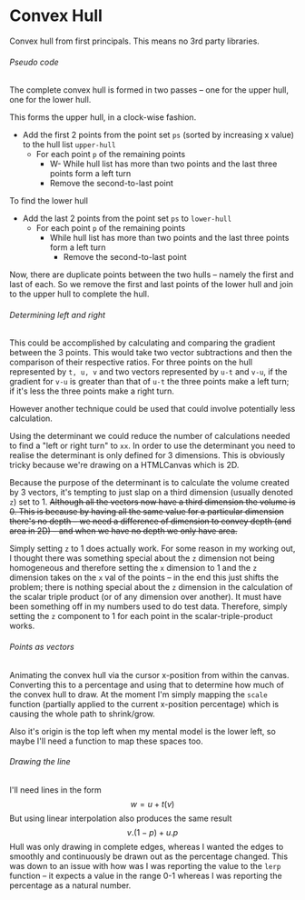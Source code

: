 # Convex Hull



Convex hull from first principals. This means no 3rd party libraries.

###### Pseudo code

The complete convex hull is formed in two passes – one for the upper hull, one for the lower hull.

This forms the upper hull, in a clock-wise fashion.

- Add the first 2 points from the point set `ps` (sorted by increasing x value) to the hull list `upper-hull`
  	- For each point `p` of the remaining points
  		- W- While hull list has more than two points and the last three points form a left turn
  	     - Remove the second-to-last point

To find the lower hull

- Add the last 2 points from the point set `ps` to `lower-hull`
  - For each point `p` of the remaining points
    - While hull list has more than two points and the last three points form a left turn
      - Remove the second-to-last point

Now, there are duplicate points between the two hulls – namely the first and last of each. So we remove the first and last points of the lower hull and join to the upper hull to complete the hull.



###### Determining left and right

This could be accomplished by calculating and comparing the gradient between the 3 points. This would take two vector subtractions and then the comparison of their respective ratios. For three points on the hull represented by `t, u, v` and two vectors represented by `u-t` and `v-u`, if the gradient for `v-u` is greater than that of `u-t` the three points make a left turn; if it's less the three points make a right turn.

However another technique could be used that could involve potentially less calculation.

Using the determinant we could reduce the number of calculations needed to find a "left or right turn" to `xx`. In order to use the determinant you need to realise the   determinant is only defined for 3 dimensions. This is obviously tricky because we're drawing on a HTMLCanvas which is 2D.

Because the purpose of the determinant is to calculate the volume created by 3 vectors, it's tempting to just slap on a third dimension (usually denoted `z`) set to 1. ~~Although all the vectors now have a third dimension the volume is 0. This is because by having all the same value for a particular dimension there's no depth – we need a difference of dimension to convey depth (and area in 2D) – and when we have no depth we only have area.~~

Simply setting `z` to 1 does actually work. For some reason in my working out, I thought there was something special about the `z` dimension not being homogeneous and therefore setting the `x` dimension to 1 and the `z` dimension takes on the `x` val of the points – in the end this just shifts the problem; there is nothing special about the `z` dimension in the calculation of the scalar triple product (or of any dimension over another). It must have been something off in my numbers used to do test data. Therefore, simply setting the `z` component to 1 for each point in the scalar-triple-product works.

###### Points as vectors

Animating the convex hull via the cursor x-position from within the canvas. Converting this to a percentage and using that to determine how much of the convex hull to draw. At the moment I'm simply mapping the `scale` function (partially applied to the current x-position percentage) which is causing the whole path to shrink/grow.

Also it's origin is the top left when my mental model is the lower left, so maybe I'll need a function to map these spaces too.



###### Drawing the line

I'll need lines in the form
$$
w = u + t(v)
$$
But using linear interpolation also produces the same result
$$
v.(1-p) + u.p
$$
Hull was only drawing in complete edges, whereas I wanted the edges to smoothly and continuously be drawn out as the percentage changed. This was down to an issue with how was I was reporting the value to the `lerp` function – it expects a value in the range 0-1 whereas I was reporting the percentage as a natural number.

